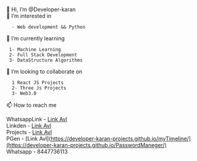  👋 Hi, I’m @Developer-karan     
 👀 I’m interested in     
 
      - Web development && Python
 🌱 I’m currently learning          
     
     1- Machine Learning
     2- Full Stack Development
     3- DataStructure Algorithms
 💞️ I’m looking to collaborate on     
 
      1 React JS Projects
      2- Three Js Projects
      3- Web3.0    
 📫 How to reach me     
    
   WhatsappLink - [Link Avl](https://wa.me/+918447736113?text=I%like%20your%20github%20%20profile)   
   Linkden  - [Link Avl](https://www.linkedin.com/in/karan-arora-9abb3a240/)     
   Projects -  [Link Avl](https://developer-karan-projects.github.io/myTimeline/)   
   PGen - [Link Avl](https://developer-karan-projects.github.io/myTimeline/](https://developer-karan-projects.github.io/PasswordManeger/)    
  Whatsapp - 8447736113        
     

<!---
Developer-karan-projects/Developer-karan-projects is a ✨ special ✨ repository because its `README.md` (this file) appears on your GitHub profile.
You can click the Preview link to take a look at your changes.
--->
